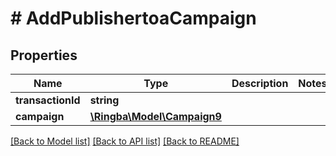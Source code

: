 # # AddPublishertoaCampaign

## Properties

Name | Type | Description | Notes
------------ | ------------- | ------------- | -------------
**transactionId** | **string** |  |
**campaign** | [**\Ringba\Model\Campaign9**](Campaign9.md) |  |

[[Back to Model list]](../../README.md#models) [[Back to API list]](../../README.md#endpoints) [[Back to README]](../../README.md)
